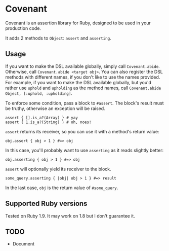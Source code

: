 # Covenant

Covenant is an assertion library for Ruby, designed to be used in your
production code.

It adds 2 methods to `Object`: `assert` and `asserting`.

## Usage

If you want to make the DSL available globally, simply call
`Covenant.abide`. Otherwise, call `Covenant.abide <target obj>`. You can also
register the DSL methods with different names, if you don't like to use the
names provided. For example, if you want to make the DSL available globally, but
you'd rather use `uphold` and `upholding` as the method names, call
`Covenant.abide Object, [:uphold, :upholding]`.

To enforce some condition, pass a block to `#assert`. The block's result must be
truthy, otherwise an exception will be raised.

    assert { [].is_a?(Array) } # yay
    assert { 1.is_a?(String) } # oh, noes!

`assert` returns its receiver, so you can use it with a method's return value:

    obj.assert { obj > 1 } #=> obj

In this case, you'll probably want to use `asserting` as it reads slightly
better:

    obj.asserting { obj > 1 } #=> obj

`assert` will optionally yield its receiver to the block.

    some_query.asserting { |obj| obj > 1 } #=> result

In the last case, `obj` is the return value of `#some_query`.

## Supported Ruby versions

Tested on Ruby 1.9. It may work on 1.8 but I don't guarantee it.

## TODO

* Document
